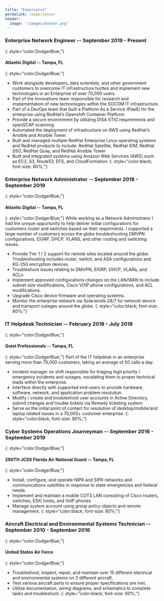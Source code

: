 ```yaml
---
title: "Experience"
permalink: /experience/
header:
  image: "/images/banner.png"
---
```




### Enterprise Network Engineer -- September 2019 - Present
{: style="color:DodgerBlue;"}
#### Atlantic Digital -- Tampa, FL 
{: style="color:DodgerBlue;"}
* Work alongside developers, data scientists, and other government customers to overcome IT infrastructure hurtles and implement new technologies in an Enterprise of over 70,000 users. 
* Part of the Innovations team responsible for research and implementation of new technologies within the SOCOM IT infrastructure. 
*	Part of a DevOps team that built a Platform As a Service (PaaS) for the enterprise using RedHat’s Openshift Container Platform.
*	Provide a secure environment by utilizing DISA STIG requirements and openSCAP scanning.
*	Automated the deployment of infrastructure on AWS using RedHat’s Ansible and Ansible Tower.
* Built and managed multiple RedHat Enterprise Linux operating systems and RedHat products to include: RedHat Satellite, RedHat IDM, RedHat SSO, RedHat Quay, and RedHat Ansible Tower
* Built and integrated systems using Amazon Web Services (AWS) such as EC2, S3, Route53, EFS, and CloudFormation. 
{: style="color:black; font-size: 80%;"}

### Enterprise Network Administrator -- September 2018 - September 2019
{: style="color:DodgerBlue;"}
#### Atlantic Digital -- Tampa, FL
{: style="color:DodgerBlue;"}
While working as a Network Administrator I had the unique oppurtunity to help deliver initial configurations for customers router and switches based on their requirments. I supported a large number of customers across the globe troubleshooting DMVPN configurations, EIGRP, DHCP, VLANS, and other routing and switching issues. 
* Provide Tier 1 / 2 support for remote sites located around the globe. Troubleshooting includes router, switch, and ASA configurations and KG-250 encryption devices. 
* Troubleshoot issues relating to DMVPN, EIGRP, DHCP, VLANs, and ACLs.
* Implement approved configurations changes on the LAN/WAN to include subnet size modifications, Cisco VOIP phone configurations, and ACL modifications.  
* Upgrade Cisco device firmware and operating systems.
* Monitor the enterprise network via Solarwinds 24/7 for network device and transport outages around the globe. 
{: style="color:black; font-size: 80%;"}

### IT Helpdesk Technician -- February 2018 - July 2018
{: style="color:DodgerBlue;"}
#### Quiet Professionals -- Tampa, FL
{: style="color:DodgerBlue;"}
Part of the IT helpdesk in an enterprise serving more than 70,000 customers, taking an average of 50 calls a day.
* Incident manager on shift responsible for triaging high priority / emergency incidents and outages, escalating them to proper technical leads within the enterprise. 
* Interface directly with supported end-users to provide hardware, software, network, and application problem resolution. 
* Modify / create and troubleshoot user accounts in Active Directory, submit changes and trouble tickets via Remedy ticketing system. 
* Serve as the initial point of contact for resolution of desktop/mobile/and laptop related issues in a 70,000+ customer enterprise.
{: style="color:black; font-size: 80%;"} 

### Cyber Systems Operations Journeyman -- September 2016 - September 2019
{: style="color:DodgerBlue;"}
#### 290TH JCSS Florida Air National Guard -- Tampa, FL
{: style="color:DodgerBlue;"}
* Install, configure, and operate NIPR and SIPR networks and communications satellites in response to state emergencies and federal needs. 
* Implement and maintain a mobile COTS LAN consisting of Cisco routers, switches, ESXi hosts, and VoIP phones. 
* Manage system account using group policy objects and remote management.
{: style="color:black; font-size: 80%;"}

### Aircraft Electrical and Environmental Systems Technician -- September 2010 - September 2016
{: style="color:DodgerBlue;"}
#### United States Air Force
{: style="color:DodgerBlue;"}
* Troubleshoot, inspect, repair, and maintain over 15 different electrical and environmental systems on 3 different aircraft. 
* Test various aircraft parts to ensure proper specifications are met. 
* Utilize documentation, wiring diagrams, and schematics to complete tasks and troubleshoot.
{: style="color:black; font-size: 80%;"}


